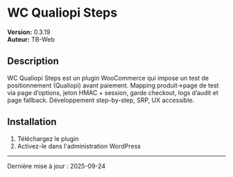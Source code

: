 # WC Qualiopi Steps

**Version:** 0.3.19  
**Auteur:** TB-Web  

## Description

WC Qualiopi Steps est un plugin WooCommerce qui impose un test de positionnement (Qualiopi) avant paiement. Mapping produit→page de test via page d’options, jeton HMAC + session, garde checkout, logs d’audit et page fallback. Développement step-by-step, SRP, UX accessible.

## Installation

1. Téléchargez le plugin
2. Activez-le dans l'administration WordPress

---
Dernière mise à jour : 2025-09-24
